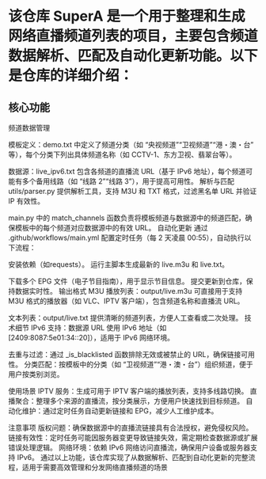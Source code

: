 # 该仓库 SuperA 是一个用于整理和生成网络直播频道列表的项目，主要包含频道数据解析、匹配及自动化更新功能。以下是仓库的详细介绍：
## 核心功能
频道数据管理 

模板定义：demo.txt 中定义了频道分类（如 “央视频道”“卫视频道”“港・澳・台” 等），每个分类下列出具体频道名称（如 CCTV-1、东方卫视、翡翠台等）。

数据源：live_ipv6.txt 包含各频道的直播流 URL（基于 IPv6 地址），每个频道可能有多个备用线路（如 “线路 2”“线路 3”），用于提高可用性。
解析与匹配
utils/parser.py 提供解析工具，支持 M3U 和 TXT 格式，过滤黑名单 URL 并验证 IP 有效性。

main.py 中的 match_channels 函数负责将模板频道与数据源中的频道匹配，确保模板中的每个频道对应数据源中的有效 URL。
自动化更新
通过 .github/workflows/main.yml 配置定时任务（每 2 天凌晨 00:55），自动执行以下流程：

安装依赖（如requests）。
运行主脚本生成最新的 live.m3u 和 live.txt。

下载多个 EPG 文件（电子节目指南），用于显示节目信息。
提交更新到仓库，保持数据实时性。
输出格式
M3U 播放列表：output/live.m3u 可直接用于支持 M3U 格式的播放器（如 VLC、IPTV 客户端），包含频道名称和直播流 URL。

文本列表：output/live.txt 提供清晰的频道列表，方便人工查看或二次处理。
技术细节
IPv6 支持：数据源 URL 使用 IPv6 地址（如 [2409:8087:5e01:34::20]），适用于 IPv6 网络环境。

去重与过滤：通过 _is_blacklisted 函数排除无效或被禁止的 URL，确保链接可用性。
分类匹配：按模板中的分类（如 “卫视频道”“港・澳・台”）组织频道，便于用户按类别浏览。

使用场景
IPTV 服务：生成可用于 IPTV 客户端的播放列表，支持多线路切换。
直播聚合：整理多个来源的直播流，按分类展示，方便用户快速找到目标频道。
自动化维护：通过定时任务自动更新链接和 EPG，减少人工维护成本。

注意事项
版权问题：确保数据源中的直播流链接具有合法授权，避免侵权风险。
链接有效性：定时任务可能因服务器变更导致链接失效，需定期检查数据源或扩展错误处理逻辑。
网络环境：依赖 IPv6 网络访问直播流，确保用户设备或服务器支持 IPv6。
通过以上功能，该仓库实现了从数据解析、匹配到自动化更新的完整流程，适用于需要高效管理和分发网络直播频道的场景

